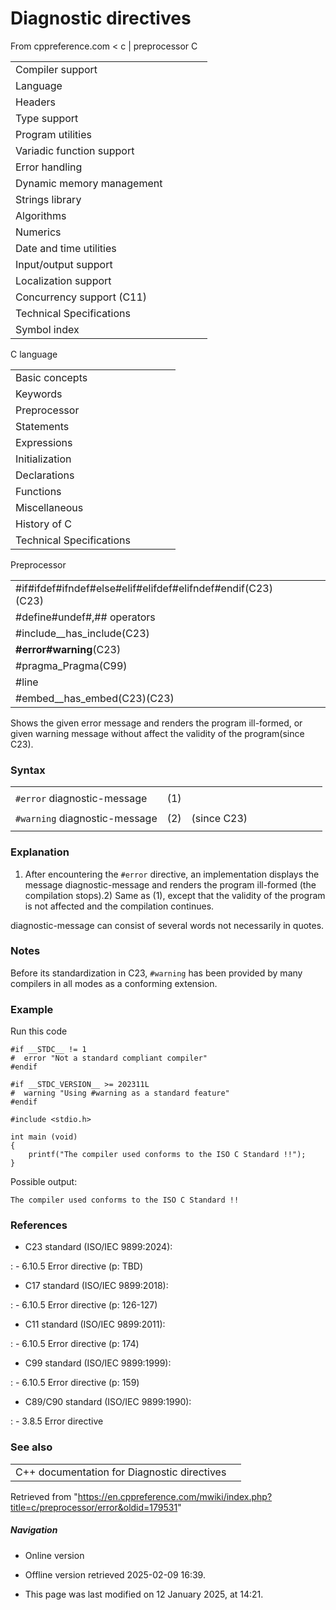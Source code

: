 # Diagnostic directives

From cppreference.com
< c‎ | preprocessor
 C

|  |  |  |  |  |
| --- | --- | --- | --- | --- |
| Compiler support | | | | |
| Language | | | | |
| Headers | | | | |
| Type support | | | | |
| Program utilities | | | | |
| Variadic function support | | | | |
| Error handling | | | | |
| Dynamic memory management | | | | |
| Strings library | | | | |
| Algorithms | | | | |
| Numerics | | | | |
| Date and time utilities | | | | |
| Input/output support | | | | |
| Localization support | | | | |
| Concurrency support (C11) | | | | |
| Technical Specifications | | | | |
| Symbol index | | | | |

 C language

|  |  |  |  |  |
| --- | --- | --- | --- | --- |
| Basic concepts | | | | |
| Keywords | | | | |
| Preprocessor | | | | |
| Statements | | | | |
| Expressions | | | | |
| Initialization | | | | |
| Declarations | | | | |
| Functions | | | | |
| Miscellaneous | | | | |
| History of C | | | | |
| Technical Specifications | | | | |

 Preprocessor

|  |  |  |  |  |
| --- | --- | --- | --- | --- |
| #if#ifdef#ifndef#else#elif#elifdef#elifndef#endif(C23)(C23) | | | | |
| #define#undef#,## operators | | | | |
| #include__has_include(C23) | | | | |
| ****#error#warning****(C23) | | | | |
| #pragma_Pragma(C99) | | | | |
| #line | | | | |
| #embed__has_embed(C23)(C23) | | | | |

Shows the given error message and renders the program ill-formed, or given warning message without affect the validity of the program(since C23).

### Syntax

|  |  |  |  |  |  |  |  |  |  |
| --- | --- | --- | --- | --- | --- | --- | --- | --- | --- |
|  | | | | | | | | | |
| `#error` diagnostic-message | (1) |  |
|  | | | | | | | | | |
| `#warning` diagnostic-message | (2) | (since C23) |
|  | | | | | | | | | |

### Explanation

1) After encountering the `#error` directive, an implementation displays the message diagnostic-message and renders the program ill-formed (the compilation stops).2) Same as (1), except that the validity of the program is not affected and the compilation continues.

diagnostic-message can consist of several words not necessarily in quotes.

### Notes

Before its standardization in C23, `#warning` has been provided by many compilers in all modes as a conforming extension.

### Example

Run this code

```
#if __STDC__ != 1
#  error "Not a standard compliant compiler"
#endif
 
#if __STDC_VERSION__ >= 202311L
#  warning "Using #warning as a standard feature"
#endif
 
#include <stdio.h>
 
int main (void)
{
    printf("The compiler used conforms to the ISO C Standard !!");
}

```

Possible output:

```
The compiler used conforms to the ISO C Standard !!

```

### References

- C23 standard (ISO/IEC 9899:2024):

:   - 6.10.5 Error directive (p: TBD)

- C17 standard (ISO/IEC 9899:2018):

:   - 6.10.5 Error directive (p: 126-127)

- C11 standard (ISO/IEC 9899:2011):

:   - 6.10.5 Error directive (p: 174)

- C99 standard (ISO/IEC 9899:1999):

:   - 6.10.5 Error directive (p: 159)

- C89/C90 standard (ISO/IEC 9899:1990):

:   - 3.8.5 Error directive

### See also

|  |  |
| --- | --- |
| C++ documentation for Diagnostic directives | |

Retrieved from "<https://en.cppreference.com/mwiki/index.php?title=c/preprocessor/error&oldid=179531>"

##### Navigation

- Online version
- Offline version retrieved 2025-02-09 16:39.

- This page was last modified on 12 January 2025, at 14:21.